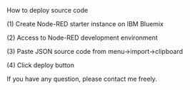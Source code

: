 How to deploy source code

(1) Create Node-RED starter instance on IBM Bluemix

(2) Access to Node-RED development environment

(3) Paste JSON source code from menu->import->clipboard

(4) Click deploy button

If you have any question, please contact me freely.
